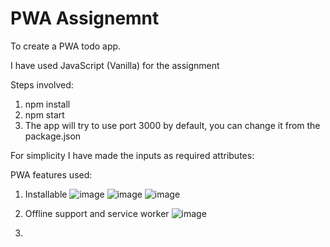 # PWA Assignemnt
To create a PWA todo app.

I have used JavaScript (Vanilla) for the assignment

Steps involved:
1. npm install
2. npm start
3. The app will try to use port 3000 by default, you can change it from the package.json

For simplicity I have made the inputs as required attributes:



PWA features used:
1. Installable
![image](https://user-images.githubusercontent.com/90723999/155905595-b86884a2-0f87-411b-ac31-f248a7ede76b.png)
![image](https://user-images.githubusercontent.com/90723999/155905616-6ccde6a4-72cd-476e-bb46-b22f7371ecc6.png)
![image](https://user-images.githubusercontent.com/90723999/155905643-1814cb1e-11fe-4828-999c-e4746da07c34.png)


2. Offline support and service worker
![image](https://user-images.githubusercontent.com/90723999/155905673-dc3d6372-a3a9-4948-aeef-473b2fe81589.png)

3. 
